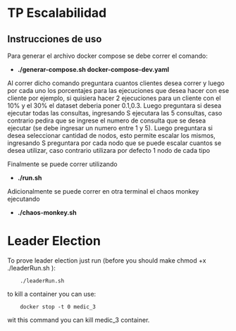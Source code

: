 # TP Escalabilidad

## Instrucciones de uso

Para generar el archivo docker compose se debe correr el comando: 
* **./generar-compose.sh docker-compose-dev.yaml**

Al correr dicho comando preguntara cuantos clientes desea correr y luego por cada uno los porcentajes para las ejecuciones que desea hacer con ese cliente por ejemplo, si quisiera hacer 2 ejecuciones para un cliente con el 10% y el 30% el dataset deberia poner 0.1,0.3. Luego preguntara si desea ejecutar todas las consultas, ingresando S ejecutara las 5 consultas, caso contrario pedira que se ingrese el numero de consulta que se desea ejecutar (se debe ingresar un numero entre 1 y 5). Luego preguntara si desea seleccionar cantidad de nodos, esto permite escalar los mismos, ingresando S preguntara por cada nodo que se puede escalar cuantos se desea utilizar, caso contrario utilizara por defecto 1 nodo de cada tipo

Finalmente se puede correr utilizando 

* **./run.sh**


Adicionalmente se puede correr en otra terminal el chaos monkey ejecutando

* **./chaos-monkey.sh**

# Leader Election
To prove leader election just run (before you should make chmod +x ./leaderRun.sh ): 
``` 
    ./leaderRun.sh
```
to kill a container you can use: 
```
    docker stop -t 0 medic_3 
```
wit this command you can kill medic_3 container. 
 

